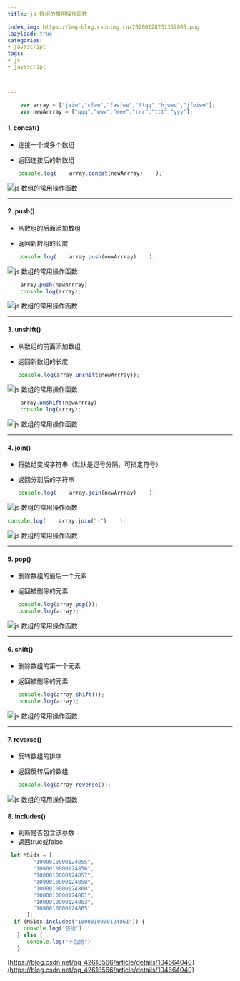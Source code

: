 ```yaml
---
title: js 数组的常用操作函数

index_img: https://img-blog.csdnimg.cn/20200128231357805.png
lazyload: true
categories:
- javascript
tags:
- js
- javascript



---
```











```javascript
	var array = ["jeiw","sfwe","fasfwe","ftqq","hjweq","jfoiwe"];
    var newArrray = ["qqq","www","eee","rrr","ttt","yyy"];
```

#### 1. concat()
- 连接一个或多个数组
- 返回连接后的新数组
	

	```javascript
	console.log(    array.concat(newArrray)    );
	```

![js 数组的常用操作函数](https://img-blog.csdnimg.cn/20200128225356685.png)

---

#### 2. push()
- 从数组的后面添加数组
- 返回新数组的长度

	

	```javascript
	console.log(    array.push(newArrray)    );
	```

![js 数组的常用操作函数](https://img-blog.csdnimg.cn/20200128225541394.png)

```javascript
	array.push(newArrray)
    console.log(array);
```

![js 数组的常用操作函数](https://img-blog.csdnimg.cn/20200128230045844.png)



---



#### 3. unshift()
- 从数组的前面添加数组
- 返回新数组的长度
	


	```javascript
	console.log(array.unshift(newArrray));
	```

![js 数组的常用操作函数](https://img-blog.csdnimg.cn/20200128232047497.png)

```javascript
	array.unshift(newArrray)
    console.log(array);
```

![js 数组的常用操作函数](https://img-blog.csdnimg.cn/20200128231943212.png)


---

#### 4. join()
- 将数组变成字符串（默认是逗号分隔，可指定符号）
- 返回分割后的字符串
	

	```javascript
	console.log(    array.join(newArrray)    );
	```

![js 数组的常用操作函数](https://img-blog.csdnimg.cn/20200128230534818.png)

```javascript
console.log(    array.join("-")    );
```
![js 数组的常用操作函数](https://img-blog.csdnimg.cn/20200128230613812.png)


---



#### 5. pop()
- 删除数组的最后一个元素
- 返回被删除的元素
	

	```javascript
	console.log(array.pop());  
    console.log(array);
	```


![js 数组的常用操作函数](https://img-blog.csdnimg.cn/20200128230934414.png)


---


#### 6. shift()
- 删除数组的第一个元素
- 返回被删除的元素
	

	```javascript
	console.log(array.shift());  
    console.log(array);
	```

![js 数组的常用操作函数](https://img-blog.csdnimg.cn/20200128231357805.png)

---


#### 7. revarse()
- 反转数组的排序
- 返回反转后的数组
	

	```javascript
	console.log(array.reverse());
	```

![js 数组的常用操作函数](https://img-blog.csdnimg.cn/20200128232347729.png)



#### 8. includes()
- 判断是否包含该参数
- 返回true或false




```javascript
 let MSids = [
        "1000010000124855",
        "1000010000124856",
        "1000010000124857",
        "1000010000124858",
        "1000010000124860",
        "1000010000124861",
        "1000010000124863",
        "1000010000124865"
      ];
  if (MSids.includes("1000010000124861")) {
     console.log("包括")
   } else {
      console.log("不包括")
   }
```



[https://blog.csdn.net/qq_42618566/article/details/104664040](https://blog.csdn.net/qq_42618566/article/details/104664040)








